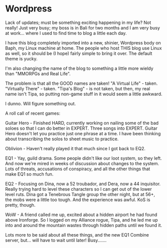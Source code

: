 # Wordpress

Lack of updates; must be something exciting happening in my life? Not really! Just very busy; my boss is in Bali for two months and I am very busy at work... where I used to find time to blog a little each day.

I have this blog completely imported into a new, shinier, Wordpress body on Baph, my Linux machine at home. The people who host THIS blog use Linux as well, so it should be (I hope) fairly simple to bring it over. The default theme is yucky.

I'm also changing the name of the blog to something a little more wieldy than "MMORPGs and Real Life".

The problem is that all the GOOD names are taken! "A Virtual Life" - taken. "Virtually There" - taken. "Tipa's Blog" - is not taken, but then, my real name isn't Tipa, so putting non-game stuff in it would seem a little awkward.

I dunno. Will figure something out.

A roll call of recent games:

Guitar Hero - Finished HARD, currently working on nailing some of the bad soloes so that I can do better in EXPERT. Three songs into EXPERT. Guitar Hero doesn't let you practice just one phrase at a time. I have been thinking about transcribing the solos to sheet music to practice.

Oblivion - Haven't really played it that much since I got back to EQ2.

EQ1 - Yay, guild drama. Some people didn't like our loot system, so they left. And now we're mired in weeks of discussion about changes to the system. Lots of threats, accusations of conspiracy, and all the other things that make EQ1 so much fun.

EQ2 - Focusing on Dina, now a 52 troubador, and Dera, now a 44 inquisitor. Really trying hard to level these characters so I can get out of the lower level ruts. Dina got a Tenebrous Tangle group the other night, but at 56+, the mobs were a little too tough. And the experience was awful. KoS is pretty, though.

WoW - A friend called me up, excited about a hidden airport he had found above Ironforge. So I logged on my Alliance rogue, Tipa, and he led me up into and around the mountain wastes through hidden paths until we found it.

Lots more to be said about all these things, and the new EQ1 Combine server, but... will have to wait until later! Busy.......
